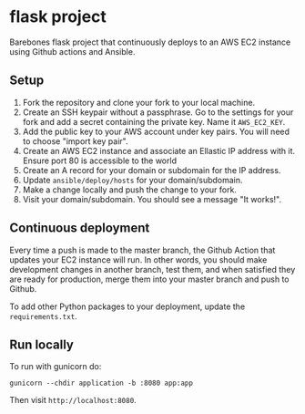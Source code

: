 # flask project

Barebones flask project that continuously deploys to an AWS EC2 instance using
Github actions and Ansible.

## Setup

1. Fork the repository and clone your fork to your local machine.
2. Create an SSH keypair without a passphrase. Go to the settings for your fork and add
   a secret containing the private key. Name it `AWS_EC2_KEY`.
3. Add the public key to your AWS account under key pairs. You will need to choose
   "import key pair".
4. Create an AWS EC2 instance and associate an Ellastic IP address with it. Ensure port
   80 is accessible to the world
5. Create an A record for your domain or subdomain for the IP address.
6. Update `ansible/deploy/hosts` for your domain/subdomain.
7. Make a change locally and push the change to your fork.
8. Visit your domain/subdomain. You should see a message "It works!".

## Continuous deployment

Every time a push is made to the master branch, the Github Action that updates your EC2
instance will run. In other words, you should make development changes in another
branch, test them, and when satisfied they are ready for production, merge them into
your master branch and push to Github.

To add other Python packages to your deployment, update the `requirements.txt`.

## Run locally

To run with gunicorn do:

    gunicorn --chdir application -b :8080 app:app

Then visit `http://localhost:8080`.

